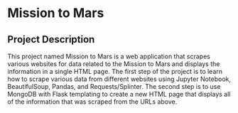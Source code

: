 # Mission to Mars

## Project Description

This project named Mission to Mars is a web application that scrapes various websites for data related to the Mission to Mars and displays the information in a single HTML page. The first step of the project is to learn how to scrape various data from different websites using Jupyter Notebook, BeautifulSoup, Pandas, and Requests/Splinter. The second step is to use MongoDB with Flask templating to create a new HTML page that displays all of the information that was scraped from the URLs above.


